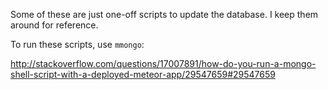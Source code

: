 Some of these are just one-off scripts to update the database.  I keep
them around for reference.

To run these scripts, use `mmongo`:

http://stackoverflow.com/questions/17007891/how-do-you-run-a-mongo-shell-script-with-a-deployed-meteor-app/29547659#29547659

